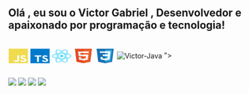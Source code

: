 ## Olá , eu sou o Victor Gabriel , Desenvolvedor e apaixonado por programação e tecnologia!




<div style="display: inline_block"><br>
  <img align="center" alt="Victor-Js" height="30" width="40" src="https://raw.githubusercontent.com/devicons/devicon/master/icons/javascript/javascript-plain.svg">
  <img align="center" alt="Victor-Ts" height="30" width="40" src="https://raw.githubusercontent.com/devicons/devicon/master/icons/typescript/typescript-plain.svg">
  <img align="center" alt="Victor-React" height="30" width="40" src="https://raw.githubusercontent.com/devicons/devicon/master/icons/react/react-original.svg">
  <img align="center" alt="Victor-HTML" height="30" width="40" src="https://raw.githubusercontent.com/devicons/devicon/master/icons/html5/html5-original.svg">
  <img align="center" alt="Victor-CSS" height="30" width="40" src="https://raw.githubusercontent.com/devicons/devicon/master/icons/css3/css3-original.svg">
  <img align="center" alt="Victor-Java" height="30" width="40" src="<svg xmlns="http://www.w3.org/2000/svg" x="0px" y="0px" width="100" height="100" viewBox="0 0 48 48">
<path fill="#1565c0" d="M32.1,25.1c1.8-0.4,3.2,0.7,3.2,2c0,2.9-4,5.6-4,5.6s6.2-0.7,6.2-5.5 C37.5,24.1,34.5,23.3,32.1,25.1z M29.1,27.4c0,0,1.9-1.4,2.5-1.9c-4.8,1-15.6,1.1-15.6,0.3c0-0.8,3.5-1.6,3.5-1.6 s-7.8-0.1-7.8,2.2S21.9,28.9,29.1,27.4z"></path><path fill="#1565c0" d="M27.9,29.6c-4.5,1.5-12.8,1-10.4-1c-1.2,0-3,1-3,1.9c0,1.9,9,3.3,15.6,0.6L27.9,29.6z"></path><path fill="#1565c0" d="M18.7,32.7c-1.6,0-2.7,1.1-2.7,1.8c0,2.4,9.8,2.6,13.6,0.2l-2.5-1.6C24.3,34.4,17,34.6,18.7,32.7z"></path><path fill="#1565c0" d="M36.3,36.6c0-0.9-1.1-1.4-1.4-1.6c2.2,5.4-22.3,5-22.3,1.8c0-0.7,1.8-1.4,3.5-1.1l-1.4-0.8 C11.3,34.4,9,35.8,9,37C9,42.5,36.3,42.3,36.3,36.6z"></path><path fill="#1565c0" d="M39,38.6c-4.1,4.1-14.7,5.6-25.2,3.1C24.3,46.2,39,43.6,39,38.6z"></path><g><path fill="#f44336" d="M23.6,24.9c-1-1.6-1.7-2.9-2.7-5.5c-1.7-4.2,10.3-8.1,5.4-15.4c2.1,5.1-7.6,8.2-8.5,12.5 C17.1,20.4,23.6,24.9,23.6,24.9z"></path><path fill="#f44336" d="M24.1,18.7c0.9,2.3,3.9,4,0.7,7c6-2.2,3.5-5.6,2.2-7.8c-1.7-2.6,5.8-6.8,5.8-6.8 C27.4,11.7,22.9,14.3,24.1,18.7z"></path></g>
</svg>">
</div>
  
  ##
 
<div> 
  <a href="https://instagram.com/victor_gabrielqss" target="_blank"><img src="https://img.shields.io/badge/-Instagram-%23E4405F?style=for-the-badge&logo=instagram&logoColor=white" target="_blank"></a>
 <a href="https://discord.gg/wagxzStdcR" target="_blank"><img src="https://img.shields.io/badge/Discord-7289DA?style=for-the-badge&logo=discord&logoColor=white" target="_blank"></a> 
  <a href = "mailto:victor.git24@gmail.com"><img src="https://img.shields.io/badge/-Gmail-%23333?style=for-the-badge&logo=gmail&logoColor=white" target="_blank"></a>
  <a href="https://www.linkedin.com/in/victor-gabriel-q-s-s" target="_blank"><img src="https://img.shields.io/badge/-LinkedIn-%230077B5?style=for-the-badge&logo=linkedin&logoColor=white" target="_blank"></a> 
  
</div>
